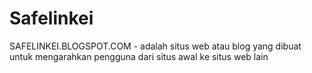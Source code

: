 # Safelinkei
SAFELINKEI.BLOGSPOT.COM - adalah situs web atau blog yang dibuat untuk mengarahkan pengguna dari situs awal ke situs web lain
